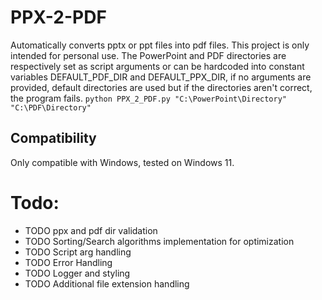 # PPX-2-PDF
Automatically converts pptx or ppt files into pdf files. This project is only intended for personal use. The PowerPoint and PDF directories are respectively set as script arguments or can be hardcoded into constant variables DEFAULT_PDF_DIR and DEFAULT_PPX_DIR, if no arguments are provided, default directories are used but if the directories aren't correct, the program fails.
`python PPX_2_PDF.py "C:\PowerPoint\Directory" "C:\PDF\Directory"`
## Compatibility
Only compatible with Windows, tested on Windows 11.
# Todo:
- TODO ppx and pdf dir validation
- TODO Sorting/Search algorithms implementation for optimization
- TODO Script arg handling
- TODO Error Handling
- TODO Logger and styling
- TODO Additional file extension handling
